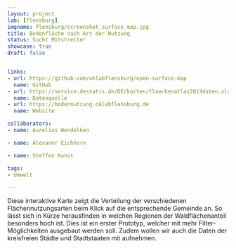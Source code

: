 ```yaml
---
layout: project
lab: [flensburg]
imgname: flensburg/screenshot_surface_map.jpg
title: Bodenfläche nach Art der Nutzung
status: Sucht Mitstreiter
showcase: true
draft: false


links:
- url: https://github.com/oklabflensburg/open-surface-map
  name: GitHub
- url: https://service.destatis.de/DE/karten/flaechenatlas2019daten.xlsx
  name: Datenquelle
- url: https://bodennutzung.oklabflensburg.de
  name: Website

collaborators:
- name: Aurelius Wendelken

- name: Alexaner Eichhorn

- name: Steffen Kunst

tags:
- Umwelt

---
```


Diese interaktive Karte zeigt die Verteilung der verschiedenen Flächennutzungsarten beim Klick auf die entsprechende Gemeinde an. So lässt sich in Kürze herausfinden in welchen Regionen der Waldflächenanteil besonders hoch ist. Dies ist ein erster Prototyp, welcher mit mehr Filter-Möglichkeiten ausgebaut werden soll. Zudem wollen wir auch die Daten der kreisfreien Städte und Stadtstaaten mit aufnehmen.

